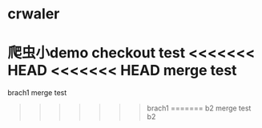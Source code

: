 # crwaler
爬虫小demo
checkout test
<<<<<<< HEAD
<<<<<<< HEAD
merge test
=======
brach1 merge test
>>>>>>> brach1
=======
b2 merge test
>>>>>>> b2
